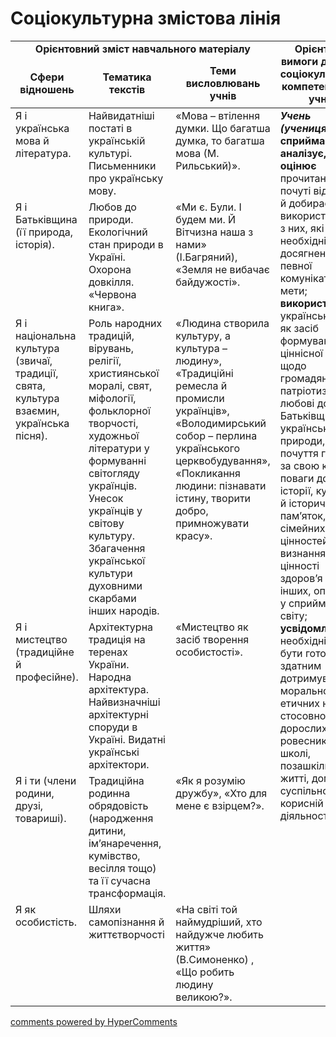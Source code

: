 <div id="hypercomments_widget" class="js-hypercomments-widget invisible"></div>

# Соціокультурна змістова лінія

<table>
<tr>
<td align="center" style="vertical-align:top !important;" colspan="3"><b>Орієнтовний зміст навчального матеріалу</b></td>
<td width="40%" align="center" rowspan="2"><b>Орієнтовні вимоги до рівня соціокультурної компетентності учнів
</b></td>
</tr>
  <tr>
    <td width="10%" align="center"><b>Cфери відношень</b></td>
    <td width="40%" align="center"><b>Тематика текстів</b></td>  
    <td width="10%" align="center"><b>Теми висловлювань учнів</b></td>
  </tr>
<tbody>
  <tr>
<td width="10%" style="vertical-align:top !important;">Я  і українська мова й література.</td>
<td width="40%" style="vertical-align:top !important;">Найвидатніші постаті в українській культурі. Письменники про українську мову.</td>
<td width="10%" style="vertical-align:top !important;">«Мова –  втілення думки. Що багатша думка, то багатша мова (М. Рильський)».  
</td>
    <td width="40%" style="vertical-align:top !important;" rowspan="7">
<i><b>Учень (учениця):</b></i><br>
<b>сприймає, аналізує,  оцінює</b> прочитані чи почуті відомості й добирає й використовує  ті з них, які необхідні для досягнення певної комунікативної мети;<br>
<b>використовує</b> українську мову як засіб формування ціннісної позиції щодо громадянського патріотизму, любові до Батьківщини й української природи, почуття гордості за свою країну, поваги до її історії, культури й історичних пам’яток, сімейних цінностей, визнання цінності здоров’я свого й інших, оптимізм у сприйманні світу;<br>
<b>усвідомлює</b>  необхідність  бути готовим  і здатним дотримуватися морально-етичних норм стосовно дорослих і ровесників у школі, позашкільному житті, дома, суспільно корисній діяльності.</td>
  </tr>
  <tr>
<td width="10%" style="vertical-align:top !important;">Я і Батьківщина (її природа, історія).</td>
<td width="40%" style="vertical-align:top !important;">Любов до природи. Екологічний стан природи в Україні. Охорона довкілля. «Червона книга».</td>
<td width="10%" style="vertical-align:top !important;">«Ми є. Були. І  будем ми. Й Вітчизна наша з нами» (І.Багряний), «Земля не вибачає байдужості».
</td>
</tr>
  <tr>
<td width="10%" style="vertical-align:top !important;">Я  і  національна культура (звичаї, традиції, свята, культура взаємин, українська пісня).</td>
<td width="40%" style="vertical-align:top !important;">Роль народних традицій, вірувань, релігії, християнської моралі, свят, міфології, фольклорної творчості, художньої літератури у формуванні світогляду українців. Унесок українців  у світову культуру. Збагачення української культури духовними скарбами інших народів.
</td>
<td width="10%" style="vertical-align:top !important;"> «Людина створила культуру, а культура – людину»,  «Традиційні ремесла й промисли українців»,  «Володимирський собор – перлина українського церквобудування», «Покликання людини: пізнавати істину, творити добро, примножувати красу». </td>
</tr>
  <tr>
<td width="10%" style="vertical-align:top !important;">Я і мистецтво (традиційне й професійне).</td>
<td width="40%" style="vertical-align:top !important;">Архітектурна традиція на теренах України. Народна архітектура. Найвизначніші архітектурні споруди в Україні. Видатні українські архітектори.</td>
<td width="10%" style="vertical-align:top !important;">«Мистецтво як засіб творення особистості».
</td>
</tr>
  <tr>
<td width="10%" style="vertical-align:top !important;">Я і ти (члени родини, друзі, товариші).
</td>
<td width="40%" style="vertical-align:top !important;">Традиційна родинна обрядовість (народження дитини, ім’янаречення, кумівство, весілля тощо) та її сучасна трансформація. </td>
<td width="10%" style="vertical-align:top !important;">«Як я розумію дружбу», «Хто для мене є взірцем?». 
</td>
</tr>
  <tr>
<td width="10%" style="vertical-align:top !important;">Я  як особистість.</td>
<td width="40%" style="vertical-align:top !important;">Шляхи самопізнання й життєтворчості</td>
<td width="10%" style="vertical-align:top !important;">«На світі той наймудріший, хто найдужче любить життя» (В.Симоненко) , «Що робить людину великою?».</td></tr>
</tbody>
</table>

<div class="js-hypercomments-container">
<a href="http://hypercomments.com" class="hc-link" title="comments widget">comments powered by HyperComments</a>
</div>